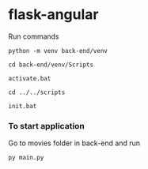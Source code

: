 # flask-angular

Run commands 
```
python -m venv back-end/venv
```
```
cd back-end/venv/Scripts
```
```
activate.bat
```
```
cd ../../scripts
```
```
init.bat
```

### To start application
Go to movies folder in back-end and run
```
py main.py
```